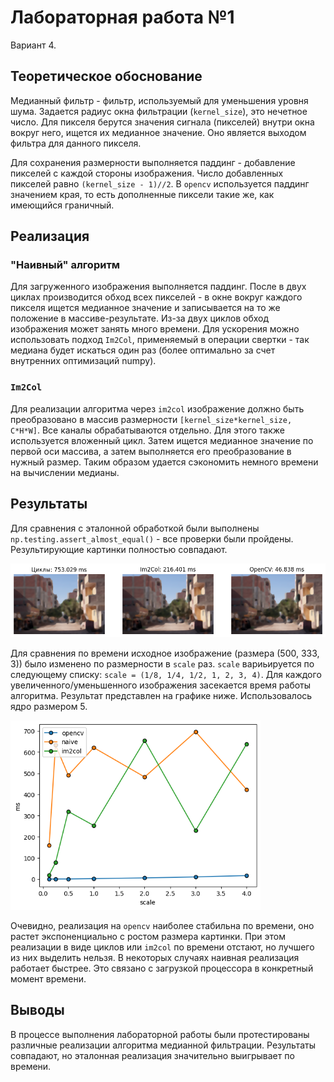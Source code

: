 # Лабораторная работа №1

Вариант 4.

## Теоретическое обоснование
Медианный фильтр - фильтр, используемый для уменьшения уровня шума. Задается радиус окна фильтрации (`kernel_size`), это нечетное число. Для пикселя берутся значения сигнала (пикселей) внутри окна вокруг него, ищется их медианное значение. Оно является выходом фильтра для данного пикселя.

Для сохранения размерности выполняется паддинг - добавление пикселей с каждой стороны изображения. Число добавленных пикселей равно `(kernel_size - 1)//2`. В `opencv` используется паддинг значением края, то есть дополненные пиксели такие же, как имеющийся граничный.

## Реализация
### "Наивный" алгоритм
Для загруженного изображения выполняется паддинг. После в двух циклах производится обход всех пикселей - в окне вокруг каждого пикселя ищется медианное значение и записывается на то же положение в массиве-результате. Из-за двух циклов обход изображения может занять много времени. Для ускорения можно использовать подход `Im2Col`, применяемый в операции свертки - так медиана будет искаться один раз (более оптимально за счет внутренних оптимизаций numpy).

### `Im2Col`
Для реализации алгоритма через `im2col` изображение должно быть преобразовано в массив размерности `[kernel_size*kernel_size, C*H*W]`. Все каналы обрабатываются отдельно. Для этого также используется вложенный цикл. Затем ищется медианное значение по первой оси массива, а затем выполняется его преобразование в нужный размер. Таким образом удается сэкономить немного времени на вычислении медианы.

## Результаты
Для сравнения с эталонной обработкой были выполнены `np.testing.assert_almost_equal()` - все проверки были пройдены. Результирующие картинки полностью совпадают.

<img title="Результат" src="assets/comparison.png" width=600>

Для сравнения по времени исходное изображение (размера (500, 333, 3)) было изменено по размерности в `scale` раз. `scale` вариьируется по следующему списку: `scale = (1/8, 1/4, 1/2, 1, 2, 3, 4)`. Для каждого увеличенного/уменьшенного изображения засекается время работы алгоритма. Результат представлен на графике ниже. Использовалось ядро размером 5.

<img title="Сравнение по времени" src="assets/timers_k=5.png" width=400>

Очевидно, реализация на `opencv` наиболее стабильна по времени, оно растет экспоненциально с ростом размера картинки. При этом реализации в виде циклов или `im2col` по времени отстают, но лучшего из них выделить нельзя. В некоторых случаях наивная реализация работает быстрее. Это связано с загрузкой процессора в конкретный момент времени.

## Выводы

В процессе выполнения лабораторной работы были протестированы различные реализации алгоритма медианной фильтрации. Результаты совпадают, но эталонная реализация значительно выигрывает по времени.